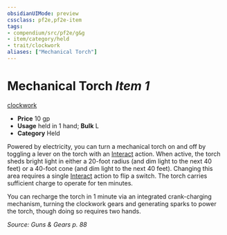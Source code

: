 ```yaml
---
obsidianUIMode: preview
cssclass: pf2e,pf2e-item
tags:
- compendium/src/pf2e/g&g
- item/category/held
- trait/clockwork
aliases: ["Mechanical Torch"]
---
```

# Mechanical Torch *Item 1*  
[clockwork](../../../rules/traits/clockwork-g-g.md)  

- **Price** 10 gp
- **Usage** held in 1 hand; **Bulk** L
- **Category** Held

Powered by electricity, you can turn a mechanical torch on and off by toggling a lever on the torch with an [Interact](../../../rules/actions/interact.md) action. When active, the torch sheds bright light in either a 20-foot radius (and dim light to the next 40 feet) or a 40-foot cone (and dim light to the next 40 feet). Changing this area requires a single [Interact](../../../rules/actions/interact.md) action to flip a switch. The torch carries sufficient charge to operate for ten minutes.

You can recharge the torch in 1 minute via an integrated crank-charging mechanism, turning the clockwork gears and generating sparks to power the torch, though doing so requires two hands.

*Source: Guns & Gears p. 88*